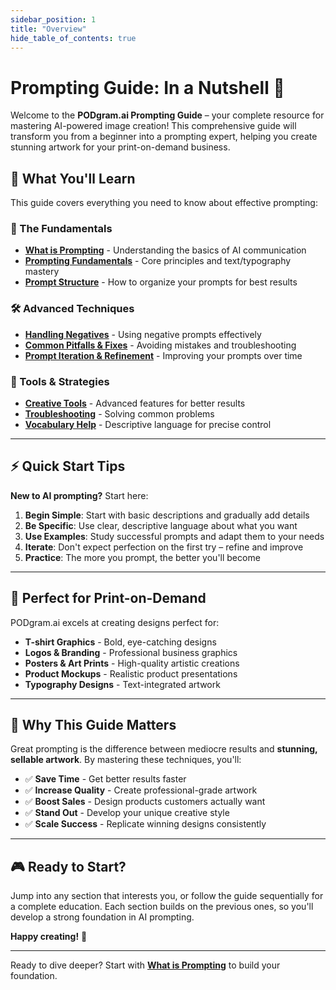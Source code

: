 ```yaml
---
sidebar_position: 1
title: "Overview"
hide_table_of_contents: true
---
```


# Prompting Guide: In a Nutshell 🎨

Welcome to the **PODgram.ai Prompting Guide** – your complete resource for mastering AI-powered image creation! This comprehensive guide will transform you from a beginner into a prompting expert, helping you create stunning artwork for your print-on-demand business.

## 🚀 What You'll Learn

This guide covers everything you need to know about effective prompting:

### **📖 The Fundamentals**
- **[What is Prompting](./what-is-prompting.md)** - Understanding the basics of AI communication
- **[Prompting Fundamentals](./prompting-fundamentals/)** - Core principles and text/typography mastery
- **[Prompt Structure](./prompt-structure.md)** - How to organize your prompts for best results

### **🛠️ Advanced Techniques**
- **[Handling Negatives](./handling-negatives.md)** - Using negative prompts effectively
- **[Common Pitfalls & Fixes](./common-pitfalls-and-fixes.md)** - Avoiding mistakes and troubleshooting
- **[Prompt Iteration & Refinement](./prompt-iteration-and-refinement.md)** - Improving your prompts over time

### **🎯 Tools & Strategies**
- **[Creative Tools](./creative-tools.md)** - Advanced features for better results
- **[Troubleshooting](./troubleshooting.md)** - Solving common problems
- **[Vocabulary Help](./vocabulary-help/)** - Descriptive language for precise control

---

## ⚡ Quick Start Tips

**New to AI prompting?** Start here:

1. **Begin Simple**: Start with basic descriptions and gradually add details
2. **Be Specific**: Use clear, descriptive language about what you want
3. **Use Examples**: Study successful prompts and adapt them to your needs
4. **Iterate**: Don't expect perfection on the first try – refine and improve
5. **Practice**: The more you prompt, the better you'll become

---

## 🎯 Perfect for Print-on-Demand

PODgram.ai excels at creating designs perfect for:

- **T-shirt Graphics** - Bold, eye-catching designs
- **Logos & Branding** - Professional business graphics  
- **Posters & Art Prints** - High-quality artistic creations
- **Product Mockups** - Realistic product presentations
- **Typography Designs** - Text-integrated artwork

---

## 🌟 Why This Guide Matters

Great prompting is the difference between mediocre results and **stunning, sellable artwork**. By mastering these techniques, you'll:

- ✅ **Save Time** - Get better results faster
- ✅ **Increase Quality** - Create professional-grade artwork
- ✅ **Boost Sales** - Design products customers actually want
- ✅ **Stand Out** - Develop your unique creative style
- ✅ **Scale Success** - Replicate winning designs consistently

---

## 🎮 Ready to Start?

Jump into any section that interests you, or follow the guide sequentially for a complete education. Each section builds on the previous ones, so you'll develop a strong foundation in AI prompting.

**Happy creating!** 🚀

---

Ready to dive deeper? Start with **[What is Prompting](./what-is-prompting.md)** to build your foundation. 